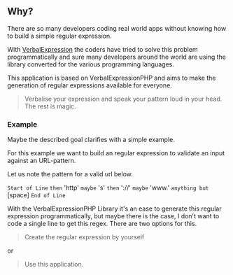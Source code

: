 ## Why?

There are so many developers coding real world apps without knowing how to build a simple regular expression.

With [VerbalExpression](http://verbalexpressions.github.io/) the coders have tried to solve this problem programmatically 
and sure many developers around the world are using the library converted for the various programming languages.

This application is based on VerbalExpressionPHP and aims to make the generation of regular expressions 
available for everyone.

> Verbalise your expression and speak your pattern loud in your head. The rest is magic.

### Example

Maybe the described goal clarifies with a simple example.

For this example we want to build an regular expression to validate an input against an URL-pattern.

Let us note the pattern for a valid url below. 

`Start of Line` `then` 'http' `maybe` 's' `then` '://' `maybe` 'www.' `anything but` [space] `End of Line`
    
With the VerbalExpressionPHP Library it's an ease to generate this regular expression programmatically,
but maybe there is the case, I don't want to code a single line to get this regex. There are two options for this.

> Create the regular expression by yourself

or

> Use this application.

